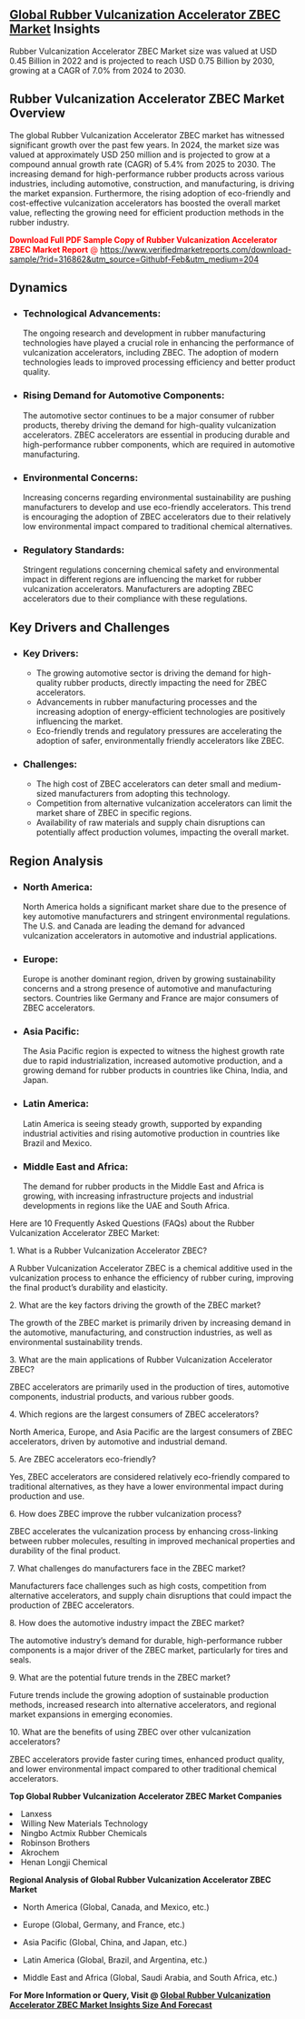<h2><a href="https://www.verifiedmarketreports.com/download-sample/?rid=316862&amp;utm_source=Githubf&amp;utm_medium=204" target="_blank">Global Rubber Vulcanization Accelerator ZBEC Market</a> Insights</h2><p>Rubber Vulcanization Accelerator ZBEC Market size was valued at USD 0.45 Billion in 2022 and is projected to reach USD 0.75 Billion by 2030, growing at a CAGR of 7.0% from 2024 to 2030.</p><p><h2>Rubber Vulcanization Accelerator ZBEC Market Overview</h2> <p>The global Rubber Vulcanization Accelerator ZBEC market has witnessed significant growth over the past few years. In 2024, the market size was valued at approximately USD 250 million and is projected to grow at a compound annual growth rate (CAGR) of 5.4% from 2025 to 2030. The increasing demand for high-performance rubber products across various industries, including automotive, construction, and manufacturing, is driving the market expansion. Furthermore, the rising adoption of eco-friendly and cost-effective vulcanization accelerators has boosted the overall market value, reflecting the growing need for efficient production methods in the rubber industry.</p> <p><p><span class=""><span style="color: #ff0000;"><strong>Download Full PDF Sample Copy of Rubber Vulcanization Accelerator ZBEC Market Report</strong> @ </span><a href="https://www.verifiedmarketreports.com/download-sample/?rid=316862&amp;utm_source=Githubf-Feb&amp;utm_medium=204" target="_blank">https://www.verifiedmarketreports.com/download-sample/?rid=316862&amp;utm_source=Githubf-Feb&amp;utm_medium=204</a></span></p></p> <h2>Dynamics</h2> <ul> <li><h3>Technological Advancements:</h3> The ongoing research and development in rubber manufacturing technologies have played a crucial role in enhancing the performance of vulcanization accelerators, including ZBEC. The adoption of modern technologies leads to improved processing efficiency and better product quality.</li> <li><h3>Rising Demand for Automotive Components:</h3> The automotive sector continues to be a major consumer of rubber products, thereby driving the demand for high-quality vulcanization accelerators. ZBEC accelerators are essential in producing durable and high-performance rubber components, which are required in automotive manufacturing.</li> <li><h3>Environmental Concerns:</h3> Increasing concerns regarding environmental sustainability are pushing manufacturers to develop and use eco-friendly accelerators. This trend is encouraging the adoption of ZBEC accelerators due to their relatively low environmental impact compared to traditional chemical alternatives.</li> <li><h3>Regulatory Standards:</h3> Stringent regulations concerning chemical safety and environmental impact in different regions are influencing the market for rubber vulcanization accelerators. Manufacturers are adopting ZBEC accelerators due to their compliance with these regulations.</li> </ul> <h2>Key Drivers and Challenges</h2> <ul> <li><h3>Key Drivers:</h3> <ul> <li>The growing automotive sector is driving the demand for high-quality rubber products, directly impacting the need for ZBEC accelerators.</li> <li>Advancements in rubber manufacturing processes and the increasing adoption of energy-efficient technologies are positively influencing the market.</li> <li>Eco-friendly trends and regulatory pressures are accelerating the adoption of safer, environmentally friendly accelerators like ZBEC.</li> </ul> </li> <li><h3>Challenges:</h3> <ul> <li>The high cost of ZBEC accelerators can deter small and medium-sized manufacturers from adopting this technology.</li> <li>Competition from alternative vulcanization accelerators can limit the market share of ZBEC in specific regions.</li> <li>Availability of raw materials and supply chain disruptions can potentially affect production volumes, impacting the overall market.</li> </ul> </li> </ul> <h2>Region Analysis</h2> <ul> <li><h3>North America:</h3> North America holds a significant market share due to the presence of key automotive manufacturers and stringent environmental regulations. The U.S. and Canada are leading the demand for advanced vulcanization accelerators in automotive and industrial applications.</li> <li><h3>Europe:</h3> Europe is another dominant region, driven by growing sustainability concerns and a strong presence of automotive and manufacturing sectors. Countries like Germany and France are major consumers of ZBEC accelerators.</li> <li><h3>Asia Pacific:</h3> The Asia Pacific region is expected to witness the highest growth rate due to rapid industrialization, increased automotive production, and a growing demand for rubber products in countries like China, India, and Japan.</li> <li><h3>Latin America:</h3> Latin America is seeing steady growth, supported by expanding industrial activities and rising automotive production in countries like Brazil and Mexico.</li> <li><h3>Middle East and Africa:</h3> The demand for rubber products in the Middle East and Africa is growing, with increasing infrastructure projects and industrial developments in regions like the UAE and South Africa.</li> </ul> <p>Here are 10 Frequently Asked Questions (FAQs) about the Rubber Vulcanization Accelerator ZBEC Market:</p> <p>1. What is a Rubber Vulcanization Accelerator ZBEC?</p> <p>A Rubber Vulcanization Accelerator ZBEC is a chemical additive used in the vulcanization process to enhance the efficiency of rubber curing, improving the final product’s durability and elasticity.</p> <p>2. What are the key factors driving the growth of the ZBEC market?</p> <p>The growth of the ZBEC market is primarily driven by increasing demand in the automotive, manufacturing, and construction industries, as well as environmental sustainability trends.</p> <p>3. What are the main applications of Rubber Vulcanization Accelerator ZBEC?</p> <p>ZBEC accelerators are primarily used in the production of tires, automotive components, industrial products, and various rubber goods.</p> <p>4. Which regions are the largest consumers of ZBEC accelerators?</p> <p>North America, Europe, and Asia Pacific are the largest consumers of ZBEC accelerators, driven by automotive and industrial demand.</p> <p>5. Are ZBEC accelerators eco-friendly?</p> <p>Yes, ZBEC accelerators are considered relatively eco-friendly compared to traditional alternatives, as they have a lower environmental impact during production and use.</p> <p>6. How does ZBEC improve the rubber vulcanization process?</p> <p>ZBEC accelerates the vulcanization process by enhancing cross-linking between rubber molecules, resulting in improved mechanical properties and durability of the final product.</p> <p>7. What challenges do manufacturers face in the ZBEC market?</p> <p>Manufacturers face challenges such as high costs, competition from alternative accelerators, and supply chain disruptions that could impact the production of ZBEC accelerators.</p> <p>8. How does the automotive industry impact the ZBEC market?</p> <p>The automotive industry’s demand for durable, high-performance rubber components is a major driver of the ZBEC market, particularly for tires and seals.</p> <p>9. What are the potential future trends in the ZBEC market?</p> <p>Future trends include the growing adoption of sustainable production methods, increased research into alternative accelerators, and regional market expansions in emerging economies.</p> <p>10. What are the benefits of using ZBEC over other vulcanization accelerators?</p> <p>ZBEC accelerators provide faster curing times, enhanced product quality, and lower environmental impact compared to other traditional chemical accelerators.</p> </p><p><strong>Top Global Rubber Vulcanization Accelerator ZBEC Market Companies</strong></p><div data-test-id=""><p><li>Lanxess</li><li> Willing New Materials Technology</li><li> Ningbo Actmix Rubber Chemicals</li><li> Robinson Brothers</li><li> Akrochem</li><li> Henan Longji Chemical</li></p><div><strong>Regional Analysis of&nbsp;Global Rubber Vulcanization Accelerator ZBEC Market</strong></div><ul><li dir="ltr"><p dir="ltr">North America&nbsp;(Global, Canada, and Mexico, etc.)</p></li><li dir="ltr"><p dir="ltr">Europe (Global, Germany, and France, etc.)</p></li><li dir="ltr"><p dir="ltr">Asia Pacific&nbsp;(Global, China, and Japan, etc.)</p></li><li dir="ltr"><p dir="ltr">Latin America&nbsp;(Global, Brazil, and Argentina, etc.)</p></li><li dir="ltr">Middle East and Africa&nbsp;(Global, Saudi Arabia, and South Africa, etc.)</li></ul><p><strong>For More Information or Query, Visit @&nbsp;</strong><strong><a href="https://www.verifiedmarketreports.com/product/rubber-vulcanization-accelerator-zbec-market/?utm_source=Githubf&amp;utm_medium=204" target="_blank">Global Rubber Vulcanization Accelerator ZBEC Market Insights Size And Forecast</a></strong></p></div>
